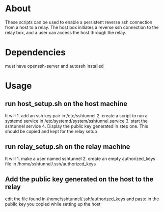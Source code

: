 # About
These scripts can be used to enable a persistent reverse ssh connection from a host to a relay.
The host box initiates a reverse ssh connection to the relay box, and a user can access the host through the relay.

# Dependencies
must have openssh-server and autossh installed

# Usage
## run host_setup.sh on the host machine

It will 
	1. add an ssh key pair in /etc/sshtunnel
	2. create a script to run a systemd service in /etc/systemd/system/sshtunnel.service
	3. start the sshtunnel service
	4. Display the public key generated in step one.  This should be copied and kept for the relay setup

## run relay_setup.sh on the relay machine

It will 
	1. make a user named sshtunnel
	2. create an empty authorized_keys file in /home/sshtunnel/.ssh/authorized_keys

## Add the public key generated on the host to the relay

edit the file found in /home/sshtunnel/.ssh/authorized_keys and paste in the public key you copied while setting up the host
